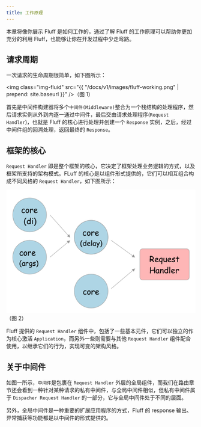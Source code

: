 ```yaml
---
title: 工作原理
---
```

本章将像你展示 Fluff 是如何工作的，通过了解 Fluff 的工作原理可以帮助你更加充分的利用 Fluff，也能够让你在开发过程中少走弯路。

## 请求周期
一次请求的生命周期很简单，如下图所示：

<img class="img-fluid" src="{{ "/docs/v1/images/fluff-working.png" | prepend: site.baseurl }}" />（图 1）

首先是中间件构建器将多个`中间件(Middleware)`整合为一个栈结构的处理程序，然后请求实例从外到内逐一通过中间件，最后交由请求处理程序(`Request Handler`)，也就是 Fluff 的核心进行处理并创建一个 `Response` 实例，之后，经过中间件组的回溯处理，返回最终的 `Response`。

## 框架的核心
`Request Handler` 即是整个框架的核心，它决定了框架处理业务逻辑的方式，以及框架所支持的架构模式。FLuff 的核心是以组件形式提供的，它们可以相互组合构成不同风格的 `Request Handler`，如下图所示：

<img class="img-fluid" src="/docs/v1/images/core.png" />（图 2）

Fluff 提供的 `Request Handler` 组件中，包括了一些基本元件，它们可以独立的作为核心激活 `Application`，而另外一些则需要与其他 `Request Handler` 组件配合使用，以继承它们的行为，实现可变的架构风格。

## 关于中间件
如图一所示，`中间件`是包裹在 `Request Handler` 外层的全局组件，而我们在路由章节还会看到一种针对某种请求的私有中间件，与全局中间件相似，但私有中间件属于 `Dispacher Request Handler` 的一部分，它与全局中间件处于不同的层面。

另外，全局中间件是一种重要的扩展应用程序的方式，Fluff 的 response 输出、异常捕获等功能都是以中间件的形式提供的。
